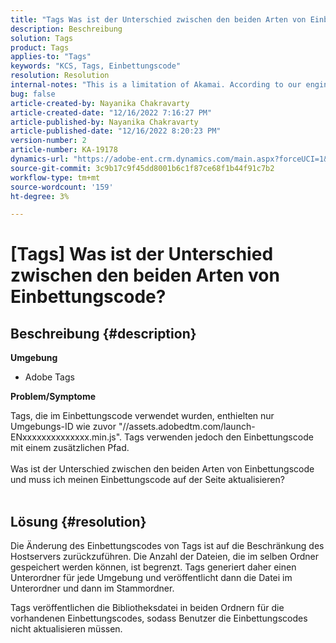 ```yaml
---
title: "Tags Was ist der Unterschied zwischen den beiden Arten von Einbettungscode?"
description: Beschreibung
solution: Tags
product: Tags
applies-to: "Tags"
keywords: "KCS, Tags, Einbettungscode"
resolution: Resolution
internal-notes: "This is a limitation of Akamai. According to our engineer."
bug: false
article-created-by: Nayanika Chakravarty
article-created-date: "12/16/2022 7:16:27 PM"
article-published-by: Nayanika Chakravarty
article-published-date: "12/16/2022 8:20:23 PM"
version-number: 2
article-number: KA-19178
dynamics-url: "https://adobe-ent.crm.dynamics.com/main.aspx?forceUCI=1&pagetype=entityrecord&etn=knowledgearticle&id=6100f41d-767d-ed11-81ac-6045bd006079"
source-git-commit: 3c9b17c9f45dd8001b6c1f87ce68f1b44f91c7b2
workflow-type: tm+mt
source-wordcount: '159'
ht-degree: 3%

---
```


# [Tags] Was ist der Unterschied zwischen den beiden Arten von Einbettungscode?

## Beschreibung {#description}


<b>Umgebung</b>

- Adobe Tags

<b>Problem/Symptome</b>

Tags, die im Einbettungscode verwendet wurden, enthielten nur Umgebungs-ID wie zuvor &quot;//assets.adobedtm.com/launch-ENxxxxxxxxxxxxxx.min.js&quot;. Tags verwenden jedoch den Einbettungscode mit einem zusätzlichen Pfad.
<br><br>Was ist der Unterschied zwischen den beiden Arten von Einbettungscode und muss ich meinen Einbettungscode auf der Seite aktualisieren?
<br> <br>

## Lösung {#resolution}


Die Änderung des Einbettungscodes von Tags ist auf die Beschränkung des Hostservers zurückzuführen. Die Anzahl der Dateien, die im selben Ordner gespeichert werden können, ist begrenzt. Tags generiert daher einen Unterordner für jede Umgebung und veröffentlicht dann die Datei im Unterordner und dann im Stammordner.

Tags veröffentlichen die Bibliotheksdatei in beiden Ordnern für die vorhandenen Einbettungscodes, sodass Benutzer die Einbettungscodes nicht aktualisieren müssen.


